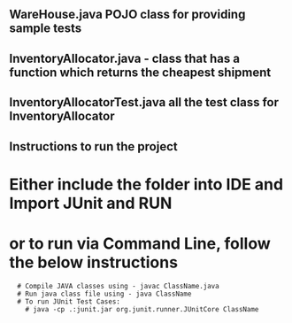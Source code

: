## WareHouse.java  POJO class for providing sample tests

## InventoryAllocator.java - class that has a function which returns the cheapest shipment

## InventoryAllocatorTest.java	 all the test class for InventoryAllocator

## Instructions to run the project
   # Either include the folder into IDE and Import JUnit and RUN
   # or to run via Command Line, follow the below instructions

      # Compile JAVA classes using - javac ClassName.java
      # Run java class file using - java ClassName
      # To run JUnit Test Cases:
        # java -cp .:junit.jar org.junit.runner.JUnitCore ClassName
